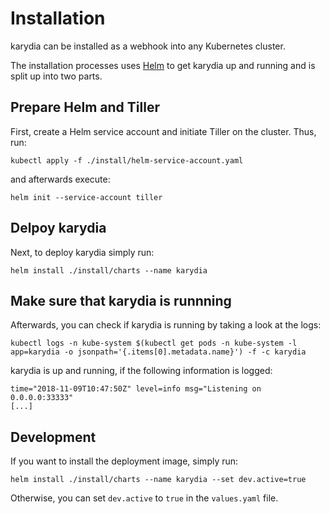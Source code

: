 # Installation
karydia can be installed as a webhook into any Kubernetes cluster.

The installation processes uses [Helm](https://github.com/helm/helm) to get karydia up and running and is split up into two parts.

## Prepare Helm and Tiller
First, create a Helm service account and initiate Tiller on the cluster. Thus, run:
```
kubectl apply -f ./install/helm-service-account.yaml
```
and afterwards execute:
```
helm init --service-account tiller
```

## Delpoy karydia
Next, to deploy karydia simply run:
```
helm install ./install/charts --name karydia
```

## Make sure that karydia is runnning
Afterwards, you can check if karydia is running by taking a look at the logs:
```
kubectl logs -n kube-system $(kubectl get pods -n kube-system -l app=karydia -o jsonpath='{.items[0].metadata.name}') -f -c karydia
```

karydia is up and running, if the following information is logged:
```
time="2018-11-09T10:47:50Z" level=info msg="Listening on 0.0.0.0:33333"
[...]
```

## Development
If you want to install the deployment image, simply run:
```
helm install ./install/charts --name karydia --set dev.active=true
```
Otherwise, you can set `dev.active` to `true` in the `values.yaml` file.
